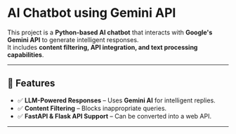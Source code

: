 # AI Chatbot using Gemini API 

This project is a **Python-based AI chatbot** that interacts with **Google's Gemini API** to generate intelligent responses.  
It includes **content filtering, API integration, and text processing capabilities**.

---

## 🌟 Features
- ✅ **LLM-Powered Responses** – Uses **Gemini AI** for intelligent replies.
- ✅ **Content Filtering** – Blocks inappropriate queries.
- ✅ **FastAPI & Flask API Support** – Can be converted into a web API.

---
